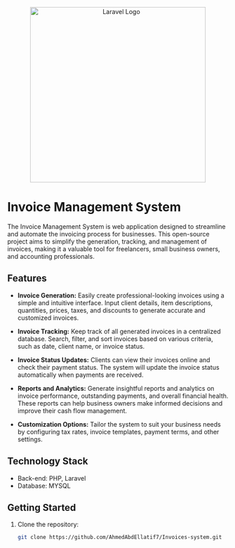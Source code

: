 <p align="center"><a href="https://laravel.com" target="_blank"><img src="https://raw.githubusercontent.com/laravel/art/master/logo-lockup/5%20SVG/2%20CMYK/1%20Full%20Color/laravel-logolockup-cmyk-red.svg" width="400" alt="Laravel Logo"></a></p>


# Invoice Management System

The Invoice Management System is web application designed to streamline and automate the invoicing process for businesses. This open-source project aims to simplify the generation, tracking, and management of invoices, making it a valuable tool for freelancers, small business owners, and accounting professionals.

## Features

- **Invoice Generation:** Easily create professional-looking invoices using a simple and intuitive interface. Input client details, item descriptions, quantities, prices, taxes, and discounts to generate accurate and customized invoices.

- **Invoice Tracking:** Keep track of all generated invoices in a centralized database. Search, filter, and sort invoices based on various criteria, such as date, client name, or invoice status.

- **Invoice Status Updates:** Clients can view their invoices online and check their payment status. The system will update the invoice status automatically when payments are received.

- **Reports and Analytics:** Generate insightful reports and analytics on invoice performance, outstanding payments, and overall financial health. These reports can help business owners make informed decisions and improve their cash flow management.


- **Customization Options:** Tailor the system to suit your business needs by configuring tax rates, invoice templates, payment terms, and other settings.

## Technology Stack

- Back-end: PHP, Laravel
- Database: MYSQL

## Getting Started

1. Clone the repository:
   ```bash
   git clone https://github.com/AhmedAbdEllatif7/Invoices-system.git

